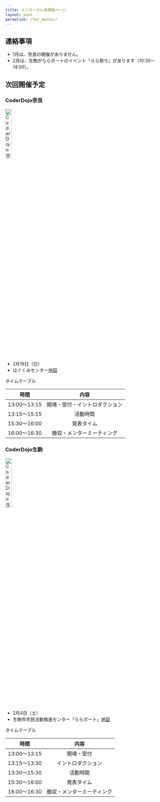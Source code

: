```yaml
---
title: メンターさん用連絡ページ
layout: post
permalink: /for_mentor/
---
```

## 連絡事項
- 1月は、奈良の開催がありません。
- 2月は、生駒がららポートのイベント「らら祭り」があります（10:30〜14:00）。

## 次回開催予定

### CoderDojo奈良
<img src="https://raw.githubusercontent.com/coderdojo-nara-ikoma/document/master/icon/NARA_black.png" width="20%" height="auto" alt="CoderDojo奈良">

- 2月19日（日）
- はぐくみセンター[地図](https://goo.gl/maps/dcM4dTtFw7q)

タイムテーブル

|時間|内容|
|:--:|:--:|
|13:00〜13:15|開場・受付・イントロダクション|
|13:15〜15:15|活動時間|
|15:30〜16:00|発表タイム|
|16:00〜16:30|撤収・メンターミーティング|

### CoderDojo生駒
<img src="https://raw.githubusercontent.com/coderdojo-nara-ikoma/document/master/icon/IKOMA_green.png" width="20%" height="auto" alt="CoderDojo生駒">

- 2月4日（土）
- 生駒市市民活動推進センター「ららポート」[地図](https://goo.gl/maps/XzJa49bSmAw)

タイムテーブル

|時間|内容|
|:--:|:--:|
|13:00〜13:15|開場・受付|
|13:15〜13:30|イントロダクション|
|13:30〜15:30|活動時間|
|15:30〜16:00|発表タイム|
|16:00〜16:30|撤収・メンターミーティング|
